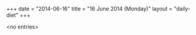 +++
date = "2014-06-16"
title = "16 June 2014 (Monday)"
layout = "daily-diet"
+++

<p>&lt;no entries&gt;</p>
